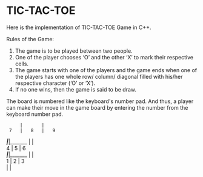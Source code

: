 # TIC-TAC-TOE

Here is the implementation of TIC-TAC-TOE Game in C++.

Rules of the Game:

1. The game is to be played between two people.
2. One of the player chooses ‘O’ and the other ‘X’ to mark their respective cells.
3. The game starts with one of the players and the game ends when one of the players has one whole row/ column/ diagonal filled with his/her respective character (‘O’ or ‘X’).
4. If no one wins, then the game is said to be draw.


The board is numbered like the keyboard's number pad.
And thus, a player can make their move in the game board by entering the number from the keyboard number pad.
 
         |       |      
     7   |   8   |   9   
  _______|_______|_______
         |       |       
     4   |   5   |   6   
  _______|_______|_______
         |       |       
     1   |   2   |   3   
         |       |      
  
